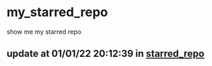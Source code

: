 # my_starred_repo
show me my starred repo

update at 01/01/22 20:12:39 in [starred_repo](./index.html)
---

